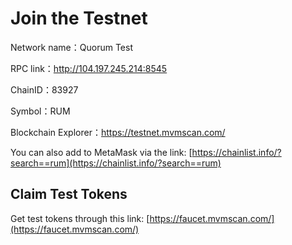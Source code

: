 # Join the Testnet

Network name：Quorum Test

RPC link：http://104.197.245.214:8545

ChainID：83927

Symbol：RUM

Blockchain Explorer：https://testnet.mvmscan.com/

You can also add to MetaMask via the link: [https://chainlist.info/?search==rum](https://chainlist.info/?search==rum)

## Claim Test Tokens

Get test tokens through this link: [https://faucet.mvmscan.com/](https://faucet.mvmscan.com/)
